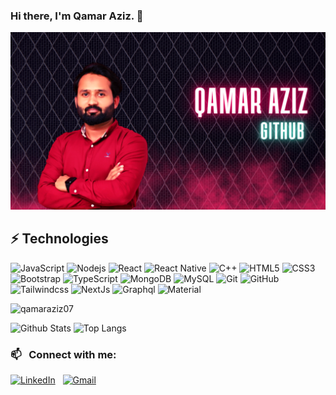 ### Hi there, I'm Qamar Aziz. 👋

![cover](https://github.com/qamaraziz07/qamaraziz07/blob/main/banner.png)

## ⚡ Technologies

![JavaScript](https://img.shields.io/badge/-JavaScript-black?style=flat-square&logo=javascript)
![Nodejs](https://img.shields.io/badge/-Nodejs-black?style=flat-square&logo=Node.js)
![React](https://img.shields.io/badge/-React-black?style=flat-square&logo=react)
![React Native](https://img.shields.io/badge/-ReactNative-black?style=flat-square&logo=react)
![C++](https://img.shields.io/badge/-C++-00599C?style=flat-square&logo=c)
![HTML5](https://img.shields.io/badge/-HTML5-E34F26?style=flat-square&logo=html5&logoColor=white)
![CSS3](https://img.shields.io/badge/-CSS3-1572B6?style=flat-square&logo=css3)
![Bootstrap](https://img.shields.io/badge/-Bootstrap-563D7C?style=flat-square&logo=bootstrap)
![TypeScript](https://img.shields.io/badge/-TypeScript-007ACC?style=flat-square&logo=typescript)
![MongoDB](https://img.shields.io/badge/-MongoDB-black?style=flat-square&logo=mongodb)
![MySQL](https://img.shields.io/badge/-MySQL-black?style=flat-square&logo=mysql)
![Git](https://img.shields.io/badge/-Git-black?style=flat-square&logo=git)
![GitHub](https://img.shields.io/badge/-GitHub-181717?style=flat-square&logo=github)
![Tailwindcss](https://img.shields.io/badge/-Tailwindcss-4287f5?style=flat-square&logo=tailwindcss)
![NextJs](https://img.shields.io/badge/next.js-000000?style=for-the-badge&logo=nextdotjs&logoColor=white)
![Graphql](https://img.shields.io/badge/GraphQl-E10098?style=for-the-badge&logo=graphql&logoColor=white)
![Material](https://img.shields.io/badge/Material%20UI-007FFF?style=for-the-badge&logo=mui&logoColor=white)

<p align="left"> <img src="https://komarev.com/ghpvc/?username=qamaraziz07&label=Profile%20views&color=0e75b6&style=flat" alt="qamaraziz07" /> </p>

![Github Stats](https://github-readme-stats.vercel.app/api?username=qamaraziz07&count_private=true&show_icons=true&include_all_commits=true)
![Top Langs](https://github-readme-stats.vercel.app/api/top-langs/?username=qamaraziz07&hide=TeX&layout=compact)

### 📫 &nbsp; Connect with me:

<a href="https://www.linkedin.com/in/qamar-aziz-0b76a8228/"><img alt="LinkedIn" src="https://img.shields.io/badge/linkedin%20-%230077B5.svg?&style=flat&logo=linkedin&logoColor=white"/></a> &nbsp;
<a href="mailto:qamaraziz07@gmail.com"><img alt="Gmail" src="https://img.shields.io/badge/Gmail-D14836?style=flat&logo=gmail&logoColor=white" /></a> &nbsp;





